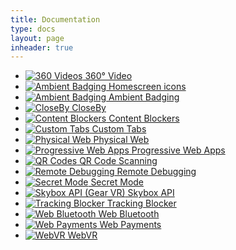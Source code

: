 ```yaml
---
title: Documentation
type: docs
layout: page
inheader: true
---
```

<ul class="doclist">
	<li class="doclist-item">
		<a class="doclist-link turquoise" href="video-360">
			<img src="/images/docs-icons/ico-vid-360.svg" alt="360 Videos">
			360° Video
		</a>
	</li>
	<li class="doclist-item">
		<a class="doclist-link blue" href="homescreen">
			<img src="/images/docs-icons/ico-ambient-badging.svg" alt="Ambient Badging">
			Homescreen icons
	</a>
	</li>
	<li class="doclist-item">
		<a class="doclist-link purple" href="ambient-badging">
			<img src="/images/docs-icons/ico-ambient-badging.svg" alt="Ambient Badging">
			Ambient Badging
	</a>
	</li>
	<li class="doclist-item">
		<a class="doclist-link standard" href="closeby">
			<img src="/images/docs-icons/ico-closeby.svg" alt="CloseBy">
			CloseBy
	</a>
	</li>
	<li class="doclist-item">
		<a class="doclist-link turquoise" href="content-blockers">
			<img src="/images/docs-icons/ico-content-blockers.svg" alt="Content Blockers">
			Content Blockers
	</a>
	</li>
	<li class="doclist-item">
		<a class="doclist-link standard" href="custom-tabs">
			<img src="/images/docs-icons/ico-custom-tab.svg" alt="Custom Tabs">
			Custom Tabs
	</a>
	</li>
	<li class="doclist-item">
		<a class="doclist-link green" href="physical-web">
			<img src="/images/docs-icons/ico-closeby.svg" alt="Physical Web">
			Physical Web
	</a>
	</li>
	<li class="doclist-item">
		<a class="doclist-link purple" href="progressive-web-apps">
			<img src="/images/docs-icons/ico-progressive-web-apps.svg" alt="Progressive Web Apps">
			Progressive Web Apps
	</a>
	</li>
	<li class="doclist-item">
		<a class="doclist-link blue" href="qr-code-scanning">
			<img src="/images/docs-icons/ico-qr-code.svg" alt="QR Codes">
			QR Code Scanning
	</a>
	</li>
	<li class="doclist-item">
		<a class="doclist-link turquoise" href="remote-debugging">
			<img src="/images/docs-icons/ico-remote-debug.svg" alt="Remote Debugging">
			Remote Debugging
	</a>
	</li>
	<li class="doclist-item">
		<a class="doclist-link green" href="secret-mode">
			<img src="/images/docs-icons/ico-secret-mode.svg" alt="Secret Mode">
			Secret Mode
	</a>
	</li>
	<li class="doclist-item">
		<a class="doclist-link purple" href="skybox">
			<img src="/images/docs-icons/ico-skybox.svg" alt="Skybox API (Gear VR)">
			Skybox API
	</a>
	</li>
	<li class="doclist-item">
		<a class="doclist-link standard" href="tracking-blocker">
			<img src="/images/docs-icons/ico-content-blockers.svg" alt="Tracking Blocker">
			Tracking Blocker
	</a>
	</li>
	<li class="doclist-item">
		<a class="doclist-link turquoise" href="web-bluetooth">
			<img src="/images/docs-icons/ico-bluetooth.svg" alt="Web Bluetooth">
			Web Bluetooth
	</a>
	</li>
	<li class="doclist-item">
		<a class="doclist-link purple" href="web-payments">
			<img src="/docs-icons/ico-payment.svg" alt="Web Payments">
			Web Payments
	</a>
	</li>
	<li class="doclist-item">
		<a class="doclist-link standard" href="webvr">
			<img src="/docs-icons/ico-skybox.svg" alt="WebVR">
			WebVR
	</a>
	</li>	
</ul>
